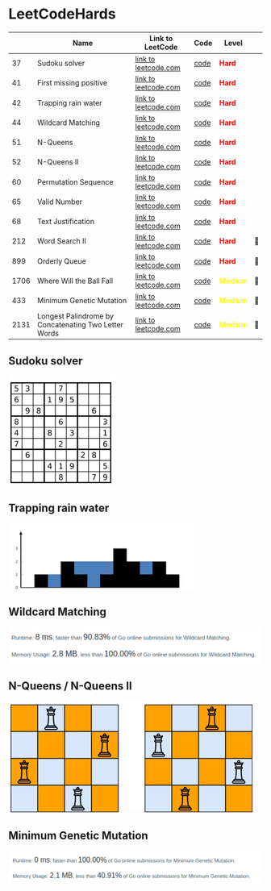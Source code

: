 # LeetCodeHards

|      | Name                                                 | Link to LeetCode                                                     | Code                                        | Level                                        ||
|------|------------------------------------------------------|----------------------------------------------------------------------|---------------------------------------------|----------------------------------------------|---|
| 37   | Sudoku solver                                        | [link to leetcode.com](https://leetcode.com/problems/sudoku-solver/) | [code](./hard/37_solve_sudoku.go)           | <span style="color:red">**Hard**</span>      ||
| 41   | First missing positive                               | [link to leetcode.com](https://leetcode.com/problems/first-missing-positive/) | [code](./hard/41_first_missing_positive.go) | <span style="color:red">**Hard**</span>      ||
| 42   | Trapping rain water                                  | [link to leetcode.com](https://leetcode.com/problems/trapping-rain-water/) | [code](./hard/42_trapping_rain_water.go)    | <span style="color:red">**Hard**</span>      ||
| 44   | Wildcard Matching                                    | [link to leetcode.com](https://leetcode.com/problems/wildcard-matching/) | [code](./hard/44_wildcard_matching.go)      | <span style="color:red">**Hard**</span>      ||
| 51   | N-Queens                                             | [link to leetcode.com](https://leetcode.com/problems/n-queens/) | [code](./hard/51_n_queens.go)               | <span style="color:red">**Hard**</span>      ||
| 52   | N-Queens II                                          | [link to leetcode.com](https://leetcode.com/problems/n-queens-ii/) | [code](./hard/51_n_queens.go)               | <span style="color:red">**Hard**</span>      ||
| 60   | Permutation Sequence                                 | [link to leetcode.com](https://leetcode.com/permutation-sequence/) | [code](./hard/60_permutation_sequence.go)   | <span style="color:red">**Hard**</span>      ||
| 65   | Valid Number                                         | [link to leetcode.com](https://leetcode.com/problems/valid-number/) | [code](./hard/65_valid_number.go)   | <span style="color:red">**Hard**</span>      ||
| 68   | Text Justification                                   | [link to leetcode.com](https://leetcode.com/problems/text-justification/) | [code](./hard/68_text_justification.go)   | <span style="color:red">**Hard**</span>      ||
| 212  | Word Search II                                       | [link to leetcode.com](https://leetcode.com/problems/word-search-ii/) | [code](./hard/212_word_search_II.go)   | <span style="color:red">**Hard**</span>      |:calendar:|
| 899  | Orderly Queue                                        | [link to leetcode.com](https://leetcode.com/problems/orderly-queue/) | [code](./hard/899_orderly_queue.go)   | <span style="color:red">**Hard**</span>      |:calendar:|
| 1706 | Where Will the Ball Fall                             | [link to leetcode.com](https://leetcode.com/problems/where-will-the-ball-fall/) | [code](./medium/1706_where_will_the_ball_fall.go) | <span style="color:yellow">**Medium**</span> |:calendar:|
| 433  | Minimum Genetic Mutation                             | [link to leetcode.com](https://leetcode.com/problems/minimum-genetic-mutation/) | [code](./medium/433_minimum_genetic_mutation.go) | <span style="color:yellow">**Medium**</span> |:calendar:|
| 2131 | Longest Palindrome by Concatenating Two Letter Words | [link to leetcode.com](https://leetcode.com/problems/longest-palindrome-by-concatenating-two-letter-words/) | [code](./medium/2131_longest_palindrome_by_concatenating_two_letter_words.go) | <span style="color:yellow">**Medium**</span> |:calendar:|

## Sudoku solver
![37](./img/37.png)

## Trapping rain water
![42](./img/42.png)

## Wildcard Matching
![44-res](./img/44-res.png)

## N-Queens / N-Queens II
![51](./img/51.png)

## Minimum Genetic Mutation
![443-res](./img/443-res.png)